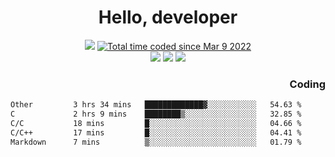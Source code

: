 # <div align='center' >Hello, developer</div>

<div align='center'>
  <a ><img src="https://img.shields.io/badge/dynamic/json?url=https%3A%2F%2Fapi.swo.moe%2Fstats%2Fgithub%2FFree-Aaron-Li&query=count&color=181717&label=GitHub&labelColor=282c34&logo=github&suffix=+follows&cacheSeconds=3600"></a>
  <a href="https://wakatime.com/@fe40087f-8eae-48dc-9950-ad0633db1591"><img src="https://wakatime.com/badge/user/fe40087f-8eae-48dc-9950-ad0633db1591.svg" alt="Total time coded since Mar 9 2022" /></a>
</div>
<div align='center'>
  <a><img src="https://img.shields.io/badge/Rookie-blue?style=plastic&logo=c&logoColor=blue&labelColor=F5B7DB"></a>
  <a><img src="https://img.shields.io/badge/Rookie-blue?style=plastic&logo=c%2B%2B&logoColor=blue&labelColor=F5B7DB"></a> 
  <a><img src="https://img.shields.io/badge/Rookie-blue?style=plastic&logo=python&logoColor=blue&labelColor=F5B7DB"></a> 
</div>

<div align='right'>
  <h3>Coding</h3>
</div>

<!--START_SECTION:waka-->

```txt
Other         3 hrs 34 mins   █████████████▓░░░░░░░░░░░   54.63 %
C             2 hrs 9 mins    ████████▒░░░░░░░░░░░░░░░░   32.85 %
C/C           18 mins         █░░░░░░░░░░░░░░░░░░░░░░░░   04.66 %
C/C++         17 mins         █░░░░░░░░░░░░░░░░░░░░░░░░   04.41 %
Markdown      7 mins          ▒░░░░░░░░░░░░░░░░░░░░░░░░   01.79 %
```

<!--END_SECTION:waka-->




